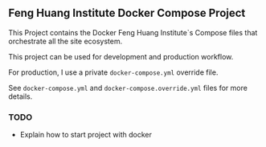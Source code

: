 ## Feng Huang Institute Docker Compose Project

This Project contains the Docker Feng Huang Institute`s Compose files  that
orchestrate all the site ecosystem.

This project can be used for development and production workflow.

For production, I use a private `docker-compose.yml` override file.

See `docker-compose.yml` and `docker-compose.override.yml` files 
for more details.

### TODO

- Explain how to start project with docker
